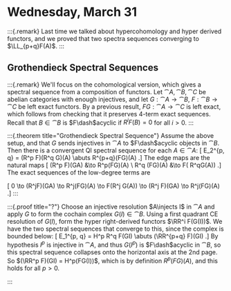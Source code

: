 # Wednesday, March 31


:::{.remark}
Last time we talked about hypercohomology and hyper derived functors, and we proved that two spectra sequences converging to $\LL_{p+q}F(A)$.
:::

## Grothendieck Spectral Sequences


:::{.remark}
We'll focus on the cohomological version, which gives a spectral sequence from a composition of functors.
Let $\cat{A}, \cat{B}, \cat{C}$ be abelian categories with enough injectives, and let $G: \cat{A} \to \cat{B}$, $F: \cat{B} \to \cat{C}$ be left exact functors.
By a previous result, $FG:\cat{A} \to \cat{C}$ is left exact, which follows from checking that it preserves 4-term exact sequences.
Recall that $B \in \cat{B}$ is $F\dash$acyclic if $R^i F(B) = 0$ for all $i>0$.
:::


:::{.theorem title="Grothendieck Spectral Sequence"}
Assume the above setup, and that $G$ sends injectives in $\cat{A}$ to $F\dash$acyclic objects in $\cat{B}$.
Then there is a convergent QI spectral sequence for each $A \in \cat{A}$:
\[
E_2^{p, q} = (R^p F)(R^q G)(A) \abuts R^{p+q}(FG)(A)
.\]
The edge maps are the natural maps 
\[
(R^p F)(GA) &\to R^p(FG)(A) \\
R^q (FG)(A) &\to F( R^qG(A))
.\]
The exact sequences of the low-degree terms are

\[
0 \to (R^jF)(GA) \to R^j(FG)(A) \to F(R^j G(A)) \to (R^j F)(GA) \to R^j(FG)(A)
.\]
:::


:::{.proof title="?"}
Choose an injective resolution $A\injects I$ in $\cat{A}$ and apply $G$ to form the cochain complex $G(I)\in \cat{B}$.
Using a first quadrant CE resolution of $G(I)$, form the hyper right-derived functors $\RR^i F(G(I))$.
We have the two spectral sequences that converge to this, since the complex is bounded below:
\[
E_1^{p, q} = H^p R^q F(GI) \abuts (\RR^{p+q} F)(GI)
.\]
By hypothesis $I^p$ is injective in $\cat{A}$, and thus $G(I^p)$ is $F\dash$acyclic in $\cat{B}$, so this spectral sequence collapses onto the horizontal axis at the 2nd page.
So $(\RR^p F)(GI) = H^p(FG(I))$, which is by definition $R^p(FG)(A)$, and this holds for all $p>0$.

:::






